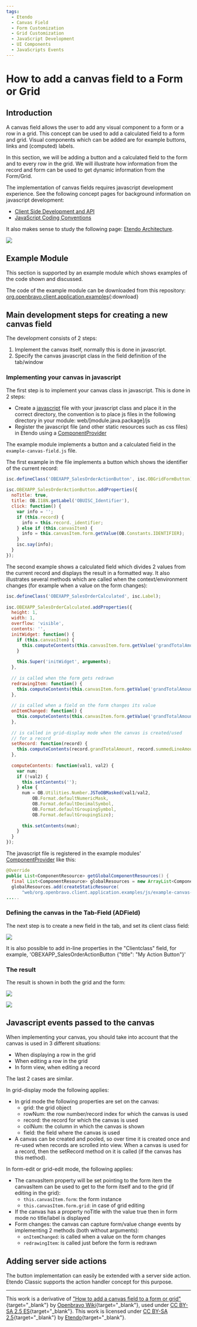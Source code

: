 ```yaml
---
tags:
  - Etendo
  - Canvas Field
  - Form Customization
  - Grid Customization
  - JavaScript Development
  - UI Components
  - JavaScripts Events
---
```


#  How to add a canvas field to a Form or Grid
  
##  Introduction

A canvas field allows the user to add any visual component to a form or a row in a
grid. This concept can be used to add a calculated field to a form and grid.
Visual components which can be added are for example buttons, links and
(computed) labels.

In this section, we will be adding a button and a calculated field to the form
and to every row in the grid. We will illustrate how information from
the record and form can be used to get dynamic information from the Form/Grid.

The implementation of canvas fields requires javascript development
experience. See the following concept pages for background information on
javascript development:

  * [Client Side Development and API](../concepts/Client_Side_Development_and_API.md)
  * [JavaScript Coding Conventions](../concepts/JavaScript_Coding_Conventions) 

It also makes sense to study the following page: [Etendo Architecture](../concepts/Etendo_Architecture).

![](/assets/developer-guide/etendo-classic/how-to-guides/How_to_add_a_canvas_field_to_a_Form_or_Grid-0.png)

##  Example Module

This section is supported by an example module which shows examples of the code
shown and discussed.

The code of the example module can be downloaded from this
repository: [org.openbravo.client.application.examples](../../../assets/developer-guide/etendo-classic/how-to-guides/com.etendoerp.client.application.examples.zip){:download}

##  Main development steps for creating a new canvas field

The development consists of 2 steps:

  1. Implement the canvas itself, normally this is done in javascript. 
  2. Specify the canvas javascript class in the field definition of the tab/window 

###  Implementing your canvas in javascript

The first step is to implement your canvas class in javascript. This is done in 2 steps:

  * Create a  [javascript](../concepts/Client_Side_Development_and_API#adding-javascript-to-etendo) file with your javascript class and place it in the correct directory, the convention is to place js files in the following directory in your module: web/[module.java.package]/js 
  * Register the javascript file (and other static resources such as css files) in Etendo using a [ComponentProvider](../concepts/Etendo_Architecture/#component-provider) 

The example module implements a button and a calculated field in the `example-canvas-field.js` file.

The first example in the file implements a button which shows the identifier of the current record:

    
```javascript    
isc.defineClass('OBEXAPP_SalesOrderActionButton', isc.OBGridFormButton);
 
isc.OBEXAPP_SalesOrderActionButton.addProperties({
  noTitle: true,
  title: OB.I18N.getLabel('OBUISC_Identifier'),
  click: function() {
    var info = '';
    if (this.record) {
      info = this.record._identifier;
    } else if (this.canvasItem) {
      info = this.canvasItem.form.getValue(OB.Constants.IDENTIFIER);
    }
    isc.say(info);
  }
});
```

The second example shows a calculated field which divides 2 values from the current record and displays the result in a formatted way. 
It also illustrates several methods which are called when the context/environment changes (for example when a value on the form changes):

    
```javascript      
isc.defineClass('OBEXAPP_SalesOrderCalculated', isc.Label);
 
isc.OBEXAPP_SalesOrderCalculated.addProperties({
  height: 1,
  width: 1,
  overflow: 'visible',
  contents: '',
  initWidget: function() {
    if (this.canvasItem) {
      this.computeContents(this.canvasItem.form.getValue('grandTotalAmount'), this.canvasItem.form.getValue('summedLineAmount'));
    }
 
    this.Super('initWidget', arguments);
  },
  
  // is called when the form gets redrawn
  redrawingItem: function() {
    this.computeContents(this.canvasItem.form.getValue('grandTotalAmount'), this.canvasItem.form.getValue('summedLineAmount'));
  },
  
  // is called when a field on the form changes its value
  onItemChanged: function() {
    this.computeContents(this.canvasItem.form.getValue('grandTotalAmount'), this.canvasItem.form.getValue('summedLineAmount'));
  },
  
  // is called in grid-display mode when the canvas is created/used
  // for a record
  setRecord: function(record) {
    this.computeContents(record.grandTotalAmount, record.summedLineAmount);
  },
  
  computeContents: function(val1, val2) {
    var num;
    if (!val2) {
      this.setContents('');
    } else {
      num = OB.Utilities.Number.JSToOBMasked(val1/val2, 
          OB.Format.defaultNumericMask,
          OB.Format.defaultDecimalSymbol,
          OB.Format.defaultGroupingSymbol,
          OB.Format.defaultGroupingSize);
      
      this.setContents(num);
    }
  }
});
```

The javascript file is registered in the example modules' [ComponentProvider](../concepts/Etendo_Architecture/#component-provider) like this:

    
```java  
@Override
public List<ComponentResource> getGlobalComponentResources() {
  final List<ComponentResource> globalResources = new ArrayList<ComponentResource>();
  globalResources.add(createStaticResource(
      "web/org.openbravo.client.application.examples/js/example-canvas-field.js", false));
.....
```

###  Defining the canvas in the Tab-Field (ADField)

The next step is to create a new field in the tab, and set its client class
field:  

![](/assets/developer-guide/etendo-classic/how-to-guides/How_to_add_a_canvas_field_to_a_Form_or_Grid-1.png)

It is also possible to add in-line properties in the "Clientclass" field, for example, 'OBEXAPP_SalesOrderActionButton {"title":
"My Action Button"}'

###  The result

The result is shown in both the grid and the form:

![](/assets/developer-guide/etendo-classic/how-to-guides/How_to_add_a_canvas_field_to_a_Form_or_Grid-2.png)

![](/assets/developer-guide/etendo-classic/how-to-guides/How_to_add_a_canvas_field_to_a_Form_or_Grid-3.png)

##  Javascript events passed to the canvas

When implementing your canvas, you should take into account that the canvas is
used in 3 different situations:

  * When displaying a row in the grid 
  * When editing a row in the grid 
  * In form view, when editing a record 

The last 2 cases are similar.

In grid-display mode the following applies:

  * In grid mode the following properties are set on the canvas: 
    * grid: the grid object 
    * rowNum: the row number/record index for which the canvas is used 
    * record: the record for which the canvas is used 
    * colNum: the column in which the canvas is shown 
    * field: the field where the canvas is used 
  * A canvas can be created and pooled, so over time it is created once and re-used when records are scrolled into view. 
  When a canvas is used for a record, then the setRecord method on it is called (if the canvas has this method). 

In form-edit or grid-edit mode, the following applies:

  * The canvasItem property will be set pointing to the form item the canvasItem can be used to get to the form itself and to the grid (if editing in the grid): 
    * `this.canvasItem.form`: the form instance 
    * `this.canvasItem.form.grid`: in case of grid editing 
  * If the canvas has a property noTitle with the value true then in form mode no title/label is displayed 
  * Form changes: the canvas can capture form/value change events by implementing 2 methods (both without arguments): 
    * `onItemChanged`: is called when a value on the form changes 
    * `redrawingItem`: is called just before the form is redrawn 

##  Adding server side actions

The button implementation can easily be extended with a server side action. Etendo Classic supports the action handler concept for this purpose.

---

This work is a derivative of ["How to add a canvas field to a form or grid"](http://wiki.openbravo.com/wiki/How_to_add_a_canvas_field_to_a_Form_or_Grid){target="\_blank"} by [Openbravo Wiki](http://wiki.openbravo.com/wiki/Welcome_to_Openbravo){target="\_blank"}, used under [CC BY-SA 2.5 ES](https://creativecommons.org/licenses/by-sa/2.5/es/){target="\_blank"}. This work is licensed under [CC BY-SA 2.5](https://creativecommons.org/licenses/by-sa/2.5/){target="\_blank"} by [Etendo](https://etendo.software){target="\_blank"}. 
